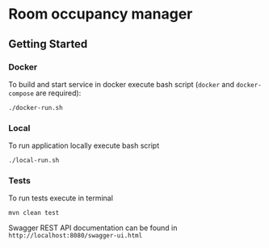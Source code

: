 # Room occupancy manager

## Getting Started

### Docker
To build and start service in docker execute bash script (`docker` and `docker-compose` are required):
```
./docker-run.sh
```

### Local
To run application locally execute bash script
```
./local-run.sh
```
### Tests
To run tests execute in terminal
```
mvn clean test
```

Swagger REST API documentation can be found in
`http://localhost:8080/swagger-ui.html`

